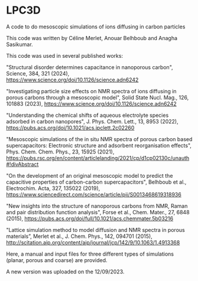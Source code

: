 # LPC3D
A code to do mesoscopic simulations of ions diffusing in carbon particles

This code was written by Céline Merlet, Anouar Belhboub and Anagha Sasikumar.

This code was used in several published works:

"Structural disorder determines capacitance in nanoporous carbon", Science, 384, 321 (2024), https://www.science.org/doi/10.1126/science.adn6242

"Investigating particle size effects on NMR spectra of ions diffusing in porous carbons through a mesoscopic model", Solid State Nucl. Mag., 126, 101883 (2023), https://www.science.org/doi/10.1126/science.adn6242

"Understanding the chemical shifts of aqueous electrolyte species adsorbed in carbon nanopores", J. Phys. Chem. Lett., 13, 8953 (2022), https://pubs.acs.org/doi/10.1021/acs.jpclett.2c02260

"Mesoscopic simulations of the in situ NMR spectra of porous carbon based supercapacitors: Electronic structure and adsorbent reorganisation effects", Phys. Chem. Chem. Phys., 23, 15925 (2021), https://pubs.rsc.org/en/content/articlelanding/2021/cp/d1cp02130c/unauth#!divAbstract

"On the development of an original mesoscopic model to predict the capacitive properties of carbon-carbon supercapacitors", Belhboub et al., Electrochim. Acta, 327, 135022 (2019), https://www.sciencedirect.com/science/article/pii/S0013468619318936

"New insights into the structure of nanoporous carbons from NMR, Raman and pair distribution function analysis", Forse et al., Chem. Mater., 27, 6848 (2015), https://pubs.acs.org/doi/full/10.1021/acs.chemmater.5b03216

"Lattice simulation method to model diffusion and NMR spectra in porous materials”, Merlet et al., J. Chem. Phys., 142, 094701 (2015), http://scitation.aip.org/content/aip/journal/jcp/142/9/10.1063/1.4913368

Here, a manual and input files for three different types of simulations (planar, porous and coarse) are provided.

A new version was uploaded on the 12/09/2023.
